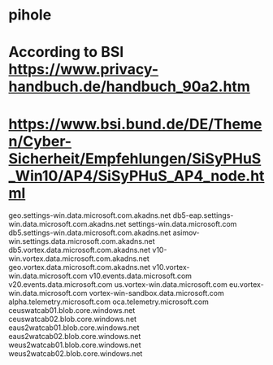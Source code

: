 # pihole

# According to BSI https://www.privacy-handbuch.de/handbuch_90a2.htm
# https://www.bsi.bund.de/DE/Themen/Cyber-Sicherheit/Empfehlungen/SiSyPHuS_Win10/AP4/SiSyPHuS_AP4_node.html

geo.settings-win.data.microsoft.com.akadns.net
db5-eap.settings-win.data.microsoft.com.akadns.net
settings-win.data.microsoft.com
db5.settings-win.data.microsoft.com.akadns.net
asimov-win.settings.data.microsoft.com.akadns.net
db5.vortex.data.microsoft.com.akadns.net
v10-win.vortex.data.microsoft.com.akadns.net
geo.vortex.data.microsoft.com.akadns.net
v10.vortex-win.data.microsoft.com
v10.events.data.microsoft.com
v20.events.data.microsoft.com
us.vortex-win.data.microsoft.com
eu.vortex-win.data.microsoft.com
vortex-win-sandbox.data.microsoft.com
alpha.telemetry.microsoft.com
oca.telemetry.microsoft.com
ceuswatcab01.blob.core.windows.net
ceuswatcab02.blob.core.windows.net
eaus2watcab01.blob.core.windows.net
eaus2watcab02.blob.core.windows.net
weus2watcab01.blob.core.windows.net
weus2watcab02.blob.core.windows.net 
